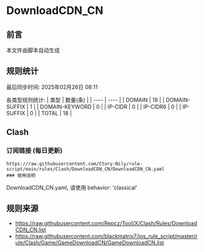 # DownloadCDN_CN

## 前言
本文件由脚本自动生成

## 规则统计
最后同步时间: 2025年02月26日 08:11

各类型规则统计:
| 类型 | 数量(条)  | 
| ---- | ----  |
| DOMAIN | 18 | 
| DOMAIN-SUFFIX | 1 | 
| DOMAIN-KEYWORD | 0 | 
| IP-CIDR | 0 | 
| IP-CIDR6 | 0 | 
| IP-SUFFIX | 0 | 
| TOTAL | 18 | 
## Clash 
### 订阅链接 (每日更新) 

    https://raw.githubusercontent.com/Ctory-Nily/rule-script/main/rules/Clash/DownloadCDN_CN/DownloadCDN_CN.yaml
    ### 使用说明 
DownloadCDN_CN.yaml, 请使用 behavior: 'classical' 
## 规则来源 
- https://raw.githubusercontent.com/Repcz/Tool/X/Clash/Rules/DownloadCDN_CN.list 
- https://raw.githubusercontent.com/blackmatrix7/ios_rule_script/master/rule/Clash/Game/GameDownloadCN/GameDownloadCN.list 
